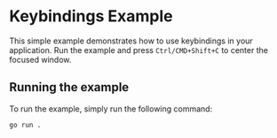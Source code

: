 # Keybindings Example

This simple example demonstrates how to use keybindings in your application.
Run the example and press `Ctrl/CMD+Shift+C` to center the focused window.

## Running the example

To run the example, simply run the following command:

```bash
go run .
```


